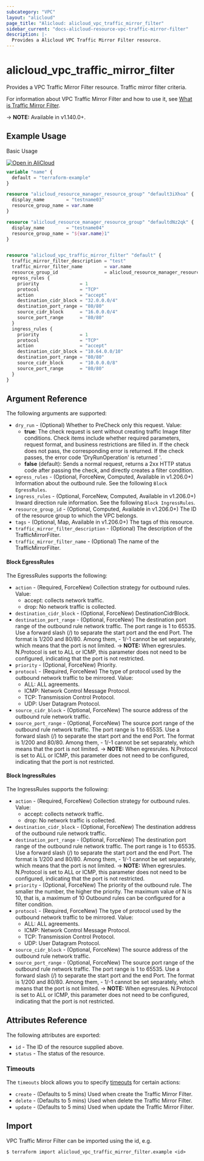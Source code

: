 ```yaml
---
subcategory: "VPC"
layout: "alicloud"
page_title: "Alicloud: alicloud_vpc_traffic_mirror_filter"
sidebar_current: "docs-alicloud-resource-vpc-traffic-mirror-filter"
description: |-
  Provides a Alicloud VPC Traffic Mirror Filter resource.
---
```


# alicloud_vpc_traffic_mirror_filter

Provides a VPC Traffic Mirror Filter resource. Traffic mirror filter criteria.

For information about VPC Traffic Mirror Filter and how to use it, see [What is Traffic Mirror Filter](https://www.alibabacloud.com/help/doc-detail/207513.htm).

-> **NOTE:** Available in v1.140.0+.

## Example Usage

Basic Usage

<div style="display: block;margin-bottom: 40px;"><div class="oics-button" style="float: right;position: absolute;margin-bottom: 10px;">
  <a href="https://api.aliyun.com/api-tools/terraform?resource=alicloud_vpc_traffic_mirror_filter&exampleId=d7d035bb-3c44-24ae-8790-5889a1a539a5b44c08a6&activeTab=example&spm=docs.r.vpc_traffic_mirror_filter.0.d7d035bb3c&intl_lang=EN_US" target="_blank">
    <img alt="Open in AliCloud" src="https://img.alicdn.com/imgextra/i1/O1CN01hjjqXv1uYUlY56FyX_!!6000000006049-55-tps-254-36.svg" style="max-height: 44px; max-width: 100%;">
  </a>
</div></div>

```terraform
variable "name" {
  default = "terraform-example"
}

resource "alicloud_resource_manager_resource_group" "default3iXhoa" {
  display_name        = "testname03"
  resource_group_name = var.name
}

resource "alicloud_resource_manager_resource_group" "defaultdNz2qk" {
  display_name        = "testname04"
  resource_group_name = "${var.name}1"
}


resource "alicloud_vpc_traffic_mirror_filter" "default" {
  traffic_mirror_filter_description = "test"
  traffic_mirror_filter_name        = var.name
  resource_group_id                 = alicloud_resource_manager_resource_group.default3iXhoa.id
  egress_rules {
    priority               = 1
    protocol               = "TCP"
    action                 = "accept"
    destination_cidr_block = "32.0.0.0/4"
    destination_port_range = "80/80"
    source_cidr_block      = "16.0.0.0/4"
    source_port_range      = "80/80"
  }
  ingress_rules {
    priority               = 1
    protocol               = "TCP"
    action                 = "accept"
    destination_cidr_block = "10.64.0.0/10"
    destination_port_range = "80/80"
    source_cidr_block      = "10.0.0.0/8"
    source_port_range      = "80/80"
  }
}
```


## Argument Reference

The following arguments are supported:
* `dry_run` - (Optional) Whether to PreCheck only this request. Value:
  - **true**: The check request is sent without creating traffic Image filter conditions. Check items include whether required parameters, request format, and business restrictions are filled in. If the check does not pass, the corresponding error is returned. If the check passes, the error code 'DryRunOperation' is returned '.
  - **false** (default): Sends a normal request, returns a 2xx HTTP status code after passing the check, and directly creates a filter condition.
* `egress_rules` - (Optional, ForceNew, Computed, Available in v1.206.0+) Information about the outbound rule. See the following `Block EgressRules`.
* `ingress_rules` - (Optional, ForceNew, Computed, Available in v1.206.0+) Inward direction rule information. See the following `Block IngressRules`.
* `resource_group_id` - (Optional, Computed, Available in v1.206.0+) The ID of the resource group to which the VPC belongs.
* `tags` - (Optional, Map, Available in v1.206.0+) The tags of this resource.
* `traffic_mirror_filter_description` - (Optional) The description of the TrafficMirrorFilter.
* `traffic_mirror_filter_name` - (Optional) The name of the TrafficMirrorFilter.


#### Block EgressRules

The EgressRules supports the following:
* `action` - (Required, ForceNew) Collection strategy for outbound rules. Value:
  - accept: collects network traffic.
  - drop: No network traffic is collected.
* `destination_cidr_block` - (Optional, ForceNew) DestinationCidrBlock.
* `destination_port_range` - (Optional, ForceNew) The destination port range of the outbound rule network traffic. The port range is 1 to 65535. Use a forward slash (/) to separate the start port and the end Port. The format is 1/200 and 80/80. Among them, - 1/-1 cannot be set separately, which means that the port is not limited.
-> **NOTE:**  When egresrules. N.Protocol is set to ALL or ICMP, this parameter does not need to be configured, indicating that the port is not restricted.
* `priority` - (Optional, ForceNew) Priority.
* `protocol` - (Required, ForceNew) The type of protocol used by the outbound network traffic to be mirrored. Value:
  - ALL: ALL agreements.
  - ICMP: Network Control Message Protocol.
  - TCP: Transmission Control Protocol.
  - UDP: User Datagram Protocol.
* `source_cidr_block` - (Optional, ForceNew) The source address of the outbound rule network traffic.
* `source_port_range` - (Optional, ForceNew) The source port range of the outbound rule network traffic. The port range is 1 to 65535. Use a forward slash (/) to separate the start port and the end Port. The format is 1/200 and 80/80. Among them, - 1/-1 cannot be set separately, which means that the port is not limited.
-> **NOTE:**  When egresrules. N.Protocol is set to ALL or ICMP, this parameter does not need to be configured, indicating that the port is not restricted.

#### Block IngressRules

The IngressRules supports the following:
* `action` - (Required, ForceNew) Collection strategy for outbound rules. Value:
  - accept: collects network traffic.
  - drop: No network traffic is collected.
* `destination_cidr_block` - (Optional, ForceNew) The destination address of the outbound rule network traffic.
* `destination_port_range` - (Optional, ForceNew) The destination port range of the outbound rule network traffic. The port range is 1 to 65535. Use a forward slash (/) to separate the start port and the end Port. The format is 1/200 and 80/80. Among them, - 1/-1 cannot be set separately, which means that the port is not limited.
-> **NOTE:**  When egresrules. N.Protocol is set to ALL or ICMP, this parameter does not need to be configured, indicating that the port is not restricted.
* `priority` - (Optional, ForceNew) The priority of the outbound rule. The smaller the number, the higher the priority. The maximum value of N is 10, that is, a maximum of 10 Outbound rules can be configured for a filter condition.
* `protocol` - (Required, ForceNew) The type of protocol used by the outbound network traffic to be mirrored. Value:
  - ALL: ALL agreements.
  - ICMP: Network Control Message Protocol.
  - TCP: Transmission Control Protocol.
  - UDP: User Datagram Protocol.
* `source_cidr_block` - (Optional, ForceNew) The source address of the outbound rule network traffic.
* `source_port_range` - (Optional, ForceNew) The source port range of the outbound rule network traffic. The port range is 1 to 65535. Use a forward slash (/) to separate the start port and the end Port. The format is 1/200 and 80/80. Among them, - 1/-1 cannot be set separately, which means that the port is not limited.
-> **NOTE:**  When egresrules. N.Protocol is set to ALL or ICMP, this parameter does not need to be configured, indicating that the port is not restricted.


## Attributes Reference

The following attributes are exported:
* `id` - The ID of the resource supplied above.
* `status` - The status of the resource.

### Timeouts

The `timeouts` block allows you to specify [timeouts](https://www.terraform.io/docs/configuration-0-11/resources.html#timeouts) for certain actions:
* `create` - (Defaults to 5 mins) Used when create the Traffic Mirror Filter.
* `delete` - (Defaults to 5 mins) Used when delete the Traffic Mirror Filter.
* `update` - (Defaults to 5 mins) Used when update the Traffic Mirror Filter.

## Import

VPC Traffic Mirror Filter can be imported using the id, e.g.

```shell
$ terraform import alicloud_vpc_traffic_mirror_filter.example <id>
```